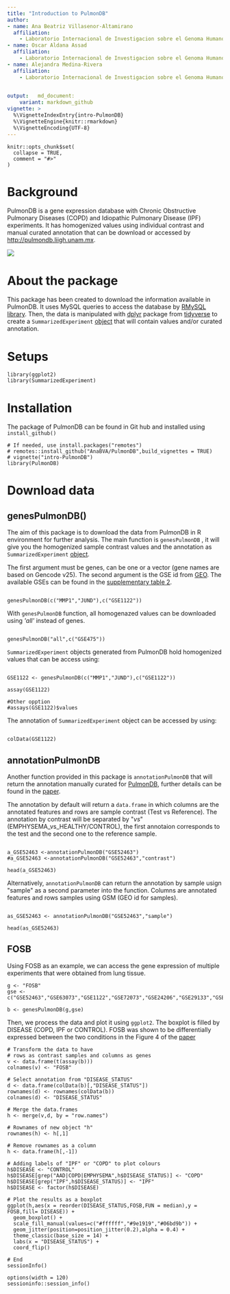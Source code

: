 ```yaml
---
title: "Introduction to PulmonDB"
author: 
- name: Ana Beatriz Villasenor-Altamirano
  affiliation:
    - Laboratorio Internacional de Investigacion sobre el Genoma Humano (LIIGH), UNAM
- name: Oscar Aldana Assad
  affiliation:
    - Laboratorio Internacional de Investigacion sobre el Genoma Humano (LIIGH), UNAM
- name: Alejandra Medina-Rivera
  affiliation:
    - Laboratorio Internacional de Investigacion sobre el Genoma Humano (LIIGH), UNAM
 

output:   md_document:
    variant: markdown_github
vignette: >
  %\VignetteIndexEntry{intro-PulmonDB}
  %\VignetteEngine{knitr::rmarkdown}
  %\VignetteEncoding{UTF-8}
---
```



```{r, include = FALSE}
knitr::opts_chunk$set(
  collapse = TRUE,
  comment = "#>"
)
```



# Background

PulmonDB is a gene expression database with Chronic Obstructive Pulmonary Diseases (COPD) and Idiopathic Pulmonary Disease (IPF) experiments. It has homogenized values using individual contrast and manual curated annotation that can be download or accessed by http://pulmondb.liigh.unam.mx. 

![](/vignette/Figures/pulmondb.jpg)

# About the package 

This package has been created to download the information available in PulmonDB. It uses MySQL queries to access the database by [RMySQL library](https://cran.r-project.org/web/packages/RMySQL/index.html). Then, the data is manipulated with [dplyr](https://dplyr.tidyverse.org/) package from [tidyverse](https://www.tidyverse.org/) to create a `SummarizedExperiment` [object](https://bioconductor.org/packages/3.9/bioc/vignettes/SummarizedExperiment/inst/doc/SummarizedExperiment.html) that will contain values and/or curated annotation. 


# Setups

```{r message=FALSE}
library(ggplot2)
library(SummarizedExperiment)
```

# Installation

The package of PulmonDB can be found in Git hub and installed using ` install_github()`

```{r}
# If needed, use install.packages("remotes")
# remotes::install_github("AnaBVA/PulmonDB",build_vignettes = TRUE)
# vignette("intro-PulmonDB")
library(PulmonDB)
```

# Download data 
 
## genesPulmonDB()

The aim of this package is to download the data from PulmonDB in R environment for further analysis. The main function is `genesPulmonDB` , it will give you the homogenized sample contrast values and the annotation as `SummarizedExperiment` [object](https://bioconductor.org/packages/3.9/bioc/vignettes/SummarizedExperiment/inst/doc/SummarizedExperiment.html). 

The first argument must be genes, can be one or a vector (gene names are based on Gencode v25). The second argument is the GSE id from [GEO](https://www.ncbi.nlm.nih.gov/geo/browse/). The available GSEs can be found in the [supplementary table 2](https://www.biorxiv.org/content/10.1101/726745v1.full).

```{r}

genesPulmonDB(c("MMP1","JUND"),c("GSE1122"))

```
With `genesPulmonDB` function, all homogenazed values can be downloaded using *'all'* instead of genes.

```{r}

genesPulmonDB("all",c("GSE475"))

```

`SummarizedExperiment` objects generated from PulmonDB hold homogenized values that can be access using:

```{r}

GSE1122 <- genesPulmonDB(c("MMP1","JUND"),c("GSE1122"))

assay(GSE1122)

#Other opption
#assays(GSE1122)$values

```

The annotation of `SummarizedExperiment` object can be accessed by using:


```{r}

colData(GSE1122)

```

## annotationPulmonDB

Another function provided in this package is `annotationPulmonDB` that will return the annotation manually curated for [PulmonDB](http://pulmondb.liigh.unam.mx/), further details can be found in the [paper](https://www.biorxiv.org/content/10.1101/726745v1.full). 

The annotation by default will return a `data.frame` in which columns are the annotated features and rows are sample contrast (Test vs Reference). The annotation by contrast will be  separated by "_vs_" (EMPHYSEMA_vs_HEALTHY/CONTROL), the first annotaion corresponds to the test and the second one to the reference sample.

```{r}

a_GSE52463 <-annotationPulmonDB("GSE52463")
#a_GSE52463 <-annotationPulmonDB("GSE52463","contrast")

head(a_GSE52463)

```

Alternatively, `annotationPulmonDB` can return the annotation by sample usign "sample" as a second parameter into the function. Columns are annotated features and rows samples using GSM (GEO id for samples).

```{r}

as_GSE52463 <- annotationPulmonDB("GSE52463","sample")

head(as_GSE52463)

```


## FOSB

Using FOSB as an example, we can access the gene expression of multiple experiments that were obtained from lung tissue.


```{r}
g <- "FOSB"
gse <- c("GSE52463","GSE63073","GSE1122","GSE72073","GSE24206","GSE29133","GSE37768")

b <- genesPulmonDB(g,gse)

```

Then, we process the data and plot it using `ggplot2`. The boxplot is filled by DISEASE (COPD, IPF or CONTROL). FOSB was shown to be differentially expressed between the two conditions in the Figure 4 of the [paper](https://www.biorxiv.org/content/10.1101/726745v1.full)

```{r}
# Transform the data to have 
# rows as contrast samples and columns as genes
v <- data.frame(t(assay(b)))
colnames(v) <- "FOSB"

# Select annotation from "DISEASE_STATUS"
d <- data.frame(colData(b)[,"DISEASE_STATUS"])
rownames(d) <- rownames(colData(b))
colnames(d) <- "DISEASE_STATUS"

# Merge the data.frames
h <- merge(v,d, by = "row.names")

# Rownames of new object "h"
rownames(h) <- h[,1]

# Remove rownames as a column
h <- data.frame(h[,-1])

# Adding labels of "IPF" or "COPD" to plot colours
h$DISEASE <- "CONTROL"
h$DISEASE[grep("AAD|COPD|EMPHYSEMA",h$DISEASE_STATUS)] <- "COPD"
h$DISEASE[grep("IPF",h$DISEASE_STATUS)] <- "IPF"
h$DISEASE <- factor(h$DISEASE)

# Plot the results as a boxplot
ggplot(h,aes(x = reorder(DISEASE_STATUS,FOSB,FUN = median),y = FOSB,fill= DISEASE)) + 
  geom_boxplot() +
  scale_fill_manual(values=c("#ffffff","#9e1919","#06bd9b")) +
  geom_jitter(position=position_jitter(0.2),alpha = 0.4) +
  theme_classic(base_size = 14) +
  labs(x = "DISEASE_STATUS") +
  coord_flip() 

```

```{r}
# End
sessionInfo()

options(width = 120)
sessioninfo::session_info()
```

